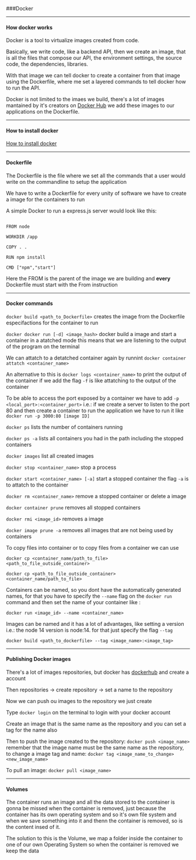 ###Docker

---

#### How docker works


Docker is a tool to virtualize images created from code.

Basically, we write code, like a backend API, then we create an image, that is
all the files that compose our API, the environment settings, 
the source code, the dependencies, libraries.

With that image we can tell docker to create a container from that image 
using the Dockerfile, where me set a layered commands to tell docker how
to run the API.

Docker is not limited to the imaes we build, there's a lot of images mantained
by it's creators on [Docker Hub](https://hub.docker.com/) we add these images
to our applications on the Dockerfile.

---

#### How to install docker

[How to install docker](https://docs.docker.com/get-docker/)

---

#### Dockerfile

The Dockerfile is the file where we set all the commands that a user 
would write on the commandline to setup the application

We have to write a Dockerfile for every unity of software we have to 
create a image for the containers to run

A simple Docker to run a express.js server would look like this:

```

FROM node

WORKDIR /app

COPY . .

RUN npm install

CMD ["npm","start"]

```

Here the FROM is the parent of the image we are building and **every**
Dockerfile must start with the From instruction


---

#### Docker commands

`docker build <path_to_Dockerfile>` creates the image from the Dockerfile especifactions 
for the container to run

`docker docker run [-d] <image_hash>` docker build a image and start a container in a atatched mode
this means that we are listening to the output of the program on the terminal

We can attatch to a detatched container again by runnint `docker container attatch <container_name>`

An alternative to this is `docker logs <container_name>` to print the output of the container 
if we add the flag `-f` is like attatching to the output of the container 

To be able to access the port exposed by a container we have to add `-p <local_port>:<container_port>`
i.e.: if we create a server to listen to the port 80 and then create a container to run the application
we have to run it like `docker run -p 3000:80 [image ID]`

`docker ps` lists the number of containers running

`docker ps -a` lists all containers you had in the path including the stopped containers

`docker images` list all created images

`docker stop <container_name>` stop a process

`docker start <container_name> [-a]` start a stopped container the flag `-a` is to attatch to the container

`docker rm <container_name>` remove a stopped container or delete a image

`docker container prune` removes all stopped containers

`docker rmi <image_id>` removes a image

`docker image prune -a` removes all images that are not being used by containers

To copy files into container or to copy files from a container we can use 

`docker cp <container_name/path_to_file> <path_to_file_outside_container>`

`docker cp <path_to_file_outside_container> <container_name/path_to_file>`

Containers can be named, so you dont have the automatically generated names,
for that you have to specify the `--name` flag on the `docker run` command  and then set the name of your container
like :

`docker run <image_id> --name <container_name>`

Images can be named and it has a lot of advantages, like setting a version i.e.: the node 14 version is node:14.
for that just specify the flag `--tag`

`docker build <path_to_dockerfile> --tag <image_name>:<image_tag>`

---

#### Publishing Docker images

There's a lot of images repositories, but docker has [dockerhub](https://hub.docker.com/)
and create a account

Then repositories -> create repository -> set a name to the repository

Now we can push ou images to the repository we just create

Type `docker login` on the terminal to login with your docker account 

Create an image that is the same name as the repository and you can set a tag for the name also

Then to push the image created to the repository: `docker push <image_name>` remember that the image name must be the same name as the repository, to change a image tag and name: `docker tag <image_name_to_change> <new_image_name>` 

To pull an image: `docker pull <image_name>`

---

#### Volumes

The container runs an image and all the data stored to the container is gonna be missed when 
the container is removed, just because the container has its own operating system and so it's
own file system and when we save something into it and thenn the container is removed, so is 
the content insed of it.

The solution to this is the Volume, we map a folder inside the container to one of our own 
Operating System so when the container is removed we keep the data
